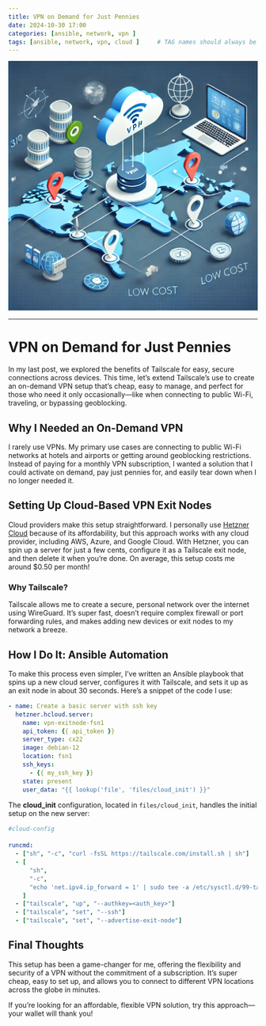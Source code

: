 ```yaml
---
title: VPN on Demand for Just Pennies
date: 2024-10-30 17:00
categories: [ansible, network, vpn ]
tags: [ansible, network, vpn, cloud ]     # TAG names should always be lowercase
---
```



![Tkubernetes is beautiful!](/assets/img/vpn-4-pennys.png "vpn-4-pennys-img")

---

# VPN on Demand for Just Pennies

In my last post, we explored the benefits of Tailscale for easy, secure connections across devices. This time, let’s extend Tailscale’s use to create an on-demand VPN setup that’s cheap, easy to manage, and perfect for those who need it only occasionally—like when connecting to public Wi-Fi, traveling, or bypassing geoblocking.

## Why I Needed an On-Demand VPN

I rarely use VPNs. My primary use cases are connecting to public Wi-Fi networks at hotels and airports or getting around geoblocking restrictions. Instead of paying for a monthly VPN subscription, I wanted a solution that I could activate on demand, pay just pennies for, and easily tear down when I no longer needed it.

## Setting Up Cloud-Based VPN Exit Nodes

Cloud providers make this setup straightforward. I personally use [Hetzner Cloud](https://www.hetzner.com/cloud) because of its affordability, but this approach works with any cloud provider, including AWS, Azure, and Google Cloud. With Hetzner, you can spin up a server for just a few cents, configure it as a Tailscale exit node, and then delete it when you’re done. On average, this setup costs me around $0.50 per month!

### Why Tailscale?

Tailscale allows me to create a secure, personal network over the internet using WireGuard. It’s super fast, doesn’t require complex firewall or port forwarding rules, and makes adding new devices or exit nodes to my network a breeze.

## How I Do It: Ansible Automation

To make this process even simpler, I’ve written an Ansible playbook that spins up a new cloud server, configures it with Tailscale, and sets it up as an exit node in about 30 seconds. Here’s a snippet of the code I use:

```yaml
- name: Create a basic server with ssh key
  hetzner.hcloud.server:
    name: vpn-exitnode-fsn1
    api_token: {{ api_token }}
    server_type: cx22
    image: debian-12
    location: fsn1
    ssh_keys:
      - {{ my_ssh_key }}
    state: present
    user_data: "{{ lookup('file', 'files/cloud_init') }}"
```

The **cloud_init** configuration, located in `files/cloud_init`, handles the initial setup on the new server:

```yaml
#cloud-config

runcmd:
  - ["sh", "-c", "curl -fsSL https://tailscale.com/install.sh | sh"]
  - [
      "sh",
      "-c",
      "echo 'net.ipv4.ip_forward = 1' | sudo tee -a /etc/sysctl.d/99-tailscale.conf && echo 'net.ipv6.conf.all.forwarding = 1' | sudo tee -a /etc/sysctl.d/99-tailscale.conf && sudo sysctl -p /etc/sysctl.d/99-tailscale.conf",
    ]
  - ["tailscale", "up", "--authkey=<auth_key>"]
  - ["tailscale", "set", "--ssh"]
  - ["tailscale", "set", "--advertise-exit-node"]
```

## Final Thoughts

This setup has been a game-changer for me, offering the flexibility and security of a VPN without the commitment of a subscription. It’s super cheap, easy to set up, and allows you to connect to different VPN locations across the globe in minutes. 

If you’re looking for an affordable, flexible VPN solution, try this approach—your wallet will thank you!

